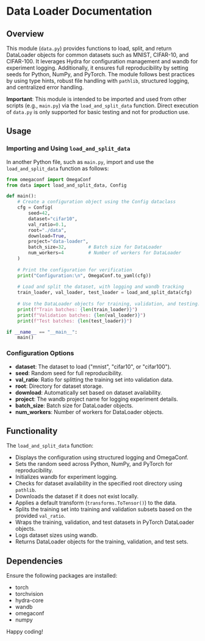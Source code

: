 # Data Loader Documentation

## Overview
This module (`data.py`) provides functions to load, split, and return DataLoader objects for common datasets such as MNIST, CIFAR-10, and CIFAR-100. It leverages Hydra for configuration management and wandb for experiment logging. Additionally, it ensures full reproducibility by setting seeds for Python, NumPy, and PyTorch. The module follows best practices by using type hints, robust file handling with `pathlib`, structured logging, and centralized error handling.

**Important**: This module is intended to be imported and used from other scripts (e.g., `main.py`) via the `load_and_split_data` function. Direct execution of `data.py` is only supported for basic testing and not for production use.

## Usage

### Importing and Using `load_and_split_data`
In another Python file, such as `main.py`, import and use the `load_and_split_data` function as follows:

```python
from omegaconf import OmegaConf
from data import load_and_split_data, Config

def main():
    # Create a configuration object using the Config dataclass
    cfg = Config(
        seed=42,
        dataset="cifar10",
        val_ratio=0.1,
        root="./data",
        download=True,
        project="data-loader",
        batch_size=32,        # Batch size for DataLoader
        num_workers=4         # Number of workers for DataLoader
    )
    
    # Print the configuration for verification
    print("Configuration:\n", OmegaConf.to_yaml(cfg))
    
    # Load and split the dataset, with logging and wandb tracking
    train_loader, val_loader, test_loader = load_and_split_data(cfg)
    
    # Use the DataLoader objects for training, validation, and testing.
    print(f"Train batches: {len(train_loader)}")
    print(f"Validation batches: {len(val_loader)}")
    print(f"Test batches: {len(test_loader)}")

if __name__ == "__main__":
    main()
```

### Configuration Options
- **dataset**: The dataset to load ("mnist", "cifar10", or "cifar100").
- **seed**: Random seed for full reproducibility.
- **val_ratio**: Ratio for splitting the training set into validation data.
- **root**: Directory for dataset storage.
- **download**: Automatically set based on dataset availability.
- **project**: The wandb project name for logging experiment details.
- **batch_size**: Batch size for DataLoader objects.
- **num_workers**: Number of workers for DataLoader objects.

## Functionality
The `load_and_split_data` function:
- Displays the configuration using structured logging and OmegaConf.
- Sets the random seed across Python, NumPy, and PyTorch for reproducibility.
- Initializes wandb for experiment logging.
- Checks for dataset availability in the specified root directory using `pathlib`.
- Downloads the dataset if it does not exist locally.
- Applies a default transform (`transforms.ToTensor()`) to the data.
- Splits the training set into training and validation subsets based on the provided `val_ratio`.
- Wraps the training, validation, and test datasets in PyTorch DataLoader objects.
- Logs dataset sizes using wandb.
- Returns DataLoader objects for the training, validation, and test sets.

## Dependencies
Ensure the following packages are installed:
- torch
- torchvision
- hydra-core
- wandb
- omegaconf
- numpy

Happy coding!
